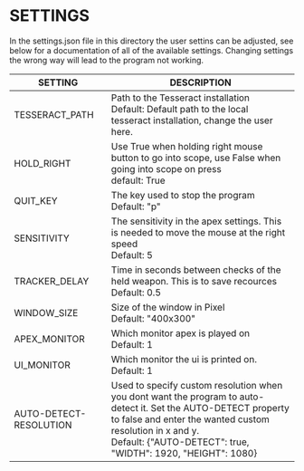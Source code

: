 # SETTINGS

In the settings.json file in this directory the user settins can be adjusted, see below for a documentation of all of the available settings. Changing settings the wrong way will lead to the program not working. 

| SETTING                 | DESCRIPTION 
| ----------------------- | ------------- 
| TESSERACT_PATH          | Path to the Tesseract installation <br/> Default: Default path to the local tesseract installation, change the user here.
| HOLD_RIGHT              | Use True when holding right mouse button to go into scope, use False when going into scope on press <br/> default: True
| QUIT_KEY                | The key used to stop the program <br/> Default: "p"
| SENSITIVITY             | The sensitivity in the apex settings. This is needed to move the mouse at the right speed <br/> Default: 5
| TRACKER_DELAY           | Time in seconds between checks of the held weapon. This is to save recources <br/> Default: 0.5
| WINDOW_SIZE             | Size of the window in Pixel <br/> Default: "400x300"
| APEX_MONITOR            | Which monitor apex is played on <br/> Default: 1
| UI_MONITOR              | Which monitor the ui is printed on. <br/> Default: 1
| AUTO-DETECT-RESOLUTION  | Used to specify custom resolution when you dont want the program to auto-detect it. Set the AUTO-DETECT property to false and enter the wanted custom resolution in x and y. <br/> Default: {"AUTO-DETECT": true, "WIDTH": 1920, "HEIGHT": 1080}
